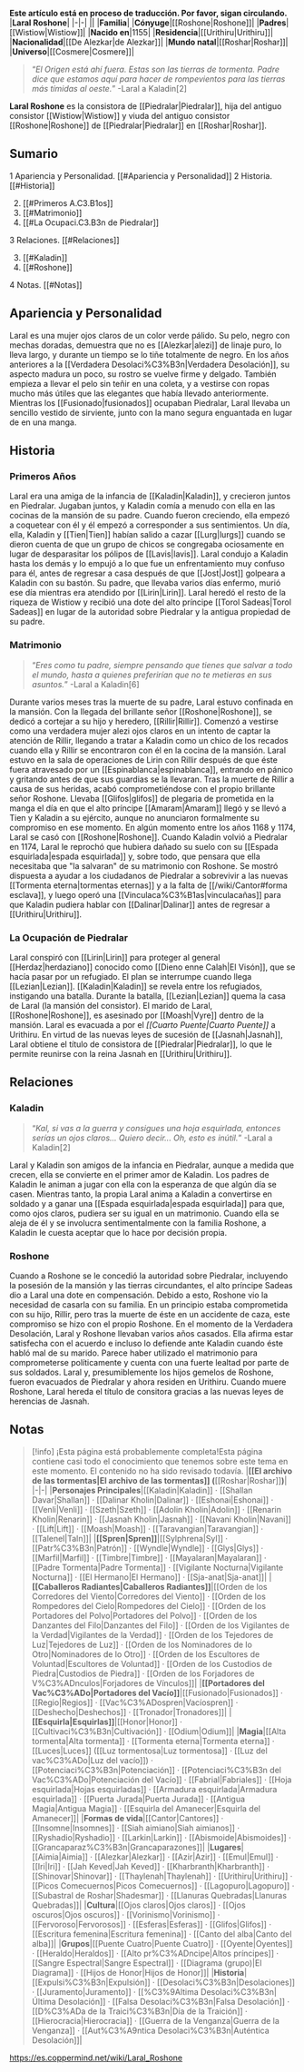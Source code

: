 **Este artículo está en proceso de traducción. Por favor, sigan circulando.**
|**Laral Roshone**|
|-|-|
||
|**Familia**|
|**Cónyuge**|[[Roshone\|Roshone]]|
|**Padres**|[[Wistiow\|Wistiow]]|
|**Nacido en**|1155|
|**Residencia**|[[Urithiru\|Urithiru]]|
|**Nacionalidad**|[[De Alezkar\|de Alezkar]]|
|**Mundo natal**|[[Roshar\|Roshar]]|
|**Universo**|[[Cosmere\|Cosmere]]|

>“*El Origen está ahí fuera. Estas son las tierras de tormenta. Padre dice que estamos aquí para hacer de rompevientos para las tierras más tímidas al oeste.*”
\-Laral a Kaladin[2]


**Laral Roshone** es la consistora de [[Piedralar\|Piedralar]], hija del antiguo consistor [[Wistiow\|Wistiow]] y viuda del antiguo consistor [[Roshone\|Roshone]] de [[Piedralar\|Piedralar]] en [[Roshar\|Roshar]].

## Sumario

1 Apariencia y Personalidad. [[#Apariencia y Personalidad]] 
2 Historia. [[#Historia]] 

2. [[#Primeros A.C3.B1os]] 
2. [[#Matrimonio]] 
2. [[#La Ocupaci.C3.B3n de Piedralar]] 


3 Relaciones. [[#Relaciones]] 

3. [[#Kaladin]] 
3. [[#Roshone]] 


4 Notas. [[#Notas]] 


## Apariencia y Personalidad
Laral es una mujer ojos claros de un color verde pálido. Su pelo, negro con mechas doradas, demuestra que no es [[Alezkar\|alezi]] de linaje puro, lo lleva largo, y durante un tiempo se lo tiñe totalmente de negro.
En los años anteriores a la [[Verdadera Desolaci%C3%B3n\|Verdadera Desolación]], su aspecto madura un poco, su rostro se vuelve firme y delgado. También empieza a llevar el pelo sin teñir en una coleta, y a vestirse con ropas mucho más útiles que las elegantes que había llevado anteriormente.
Mientras los [[Fusionado\|fusionados]] ocupaban Piedralar, Laral llevaba un sencillo vestido de sirviente, junto con la mano segura enguantada en lugar de en una manga.

## Historia
 
### Primeros Años
Laral era una amiga de la infancia de [[Kaladin\|Kaladin]], y crecieron juntos en Piedralar. Jugaban juntos, y Kaladin comía a menudo con ella en las cocinas de la mansión de su padre. Cuando fueron creciendo, ella empezó a coquetear con él y él empezó a corresponder a sus sentimientos. Un día, ella, Kaladin y [[Tien\|Tien]] habían salido a cazar [[Lurg\|lurgs]] cuando se dieron cuenta de que un grupo de chicos se congregaba ociosamente en lugar de desparasitar los pólipos de [[Lavis\|lavis]]. Laral condujo a Kaladin hasta los demás y lo empujó a lo que fue un enfrentamiento muy confuso para él, antes de regresar a casa después de que [[Jost\|Jost]] golpeara a Kaladin con su bastón. Su padre, que llevaba varios días enfermo, murió ese día mientras era atendido por [[Lirin\|Lirin]]. Laral heredó el resto de la riqueza de Wistiow y recibió una dote del alto príncipe [[Torol Sadeas\|Torol Sadeas]] en lugar de la autoridad sobre Piedralar y la antigua propiedad de su padre.

### Matrimonio
>“*Eres como tu padre, siempre pensando que tienes que salvar a todo el mundo, hasta a quienes preferirían que no te metieras en sus asuntos.*”
\-Laral a Kaladin[6]

Durante varios meses tras la muerte de su padre, Laral estuvo confinada en la mansión. Con la llegada del brillante señor [[Roshone\|Roshone]], se dedicó a cortejar a su hijo y heredero, [[Rillir\|Rillir]]. Comenzó a vestirse como una verdadera mujer alezi ojos claros en un intento de captar la atención de Rillir, llegando a tratar a Kaladin como un chico de los recados cuando ella y Rillir se encontraron con él en la cocina de la mansión.
Laral estuvo en la sala de operaciones de Lirin con Rillir después de que éste fuera atravesado por un [[Espinablanca\|espinablanca]], entrando en pánico y gritando antes de que sus guardias se la llevaran. Tras la muerte de Rillir a causa de sus heridas, acabó comprometiéndose con el propio brillante señor Roshone. Llevaba [[Glifos\|glifos]] de plegaria de prometida en la manga el día en que el alto príncipe [[Amaram\|Amaram]] llegó y se llevó a Tien y Kaladin a su ejército, aunque no anunciaron formalmente su compromiso en ese momento.
En algún momento entre los años 1168 y 1174, Laral se casó con [[Roshone\|Roshone]].
Cuando Kaladin volvió a Piedralar en 1174, Laral le reprochó que hubiera dañado su suelo con su [[Espada esquirlada\|espada esquirlada]] y, sobre todo, que pensara que ella necesitaba que "la salvaran" de su matrimonio con Roshone. Se mostró dispuesta a ayudar a los ciudadanos de Piedralar a sobrevivir a las nuevas [[Tormenta eterna\|tormentas eternas]] y a la falta de [[/wiki/Cantor#forma esclava]], y luego operó una [[Vinculaca%C3%B1as\|vinculacañas]] para que Kaladin pudiera hablar con [[Dalinar\|Dalinar]] antes de regresar a [[Urithiru\|Urithiru]].

### La Ocupación de Piedralar
Laral conspiró con [[Lirin\|Lirin]] para proteger al general [[Herdaz\|herdaziano]] conocido como [[Dieno enne Calah\|El Visón]], que se hacía pasar por un refugiado. El plan se interrumpe cuando llega [[Lezian\|Lezian]]. [[Kaladin\|Kaladin]] se revela entre los refugiados, instigando una batalla. Durante la batalla, [[Lezian\|Lezian]] quema la casa de Laral (la mansión del consistor). El marido de Laral, [[Roshone\|Roshone]], es asesinado por [[Moash\|Vyre]] dentro de la mansión.
Laral es evacuada a por el *[[Cuarto Puente\|Cuarto Puente]]* a Urithiru. En virtud de las nuevas leyes de sucesión de [[Jasnah\|Jasnah]], Laral obtiene el título de consistora de [[Piedralar\|Piedralar]], lo que le permite reunirse con la reina Jasnah en [[Urithiru\|Urithiru]].

## Relaciones
### Kaladin
>“*Kal, si vas a la guerra y consigues una hoja esquirlada, entonces serías un ojos claros... Quiero decir... Oh, esto es inútil.*”
\-Laral a Kaladin[2]


Laral y Kaladin son amigos de la infancia en Piedralar, aunque a medida que crecen, ella se convierte en el primer amor de Kaladin. Los padres de Kaladin le animan a jugar con ella con la esperanza de que algún día se casen. Mientras tanto, la propia Laral anima a Kaladin a convertirse en soldado y a ganar una [[Espada esquirlada\|espada esquirlada]] para que, como ojos claros, pudiera ser su igual en un matrimonio. Cuando ella se aleja de él y se involucra sentimentalmente con la familia Roshone, a Kaladin le cuesta aceptar que lo hace por decisión propia.

### Roshone
 
Cuando a Roshone se le concedió la autoridad sobre Piedralar, incluyendo la posesión de la mansión y las tierras circundantes, el alto príncipe Sadeas dio a Laral una dote en compensación. Debido a esto, Roshone vio la necesidad de casarla con su familia. En un principio estaba comprometida con su hijo, Rillir, pero tras la muerte de éste en un accidente de caza, este compromiso se hizo con el propio Roshone.
En el momento de la Verdadera Desolación, Laral y Roshone llevaban varios años casados. Ella afirma estar satisfecha con el acuerdo e incluso lo defiende ante Kaladin cuando éste habló mal de su marido. Parece haber utilizado el matrimonio para comprometerse políticamente y cuenta con una fuerte lealtad por parte de sus soldados.
Laral y, presumiblemente los hijos gemelos de Roshone, fueron evacuados de Piedralar y ahora residen en Urithiru. Cuando muere Roshone, Laral hereda el título de consitora gracias a las nuevas leyes de herencias de Jasnah.

## Notas

> [!info] ¡Esta página está probablemente completa!Esta página contiene casi todo el conocimiento que tenemos sobre este tema en este momento.
El contenido no ha sido revisado todavía.
|**[[El archivo de las tormentas\|El archivo de las tormentas]] (**[[Roshar\|Roshar]]**)**|
|-|-|
|**Personajes Principales**|[[Kaladin\|Kaladin]] · [[Shallan Davar\|Shallan]] · [[Dalinar Kholin\|Dalinar]] · [[Eshonai\|Eshonai]] · [[Venli\|Venli]] · [[Szeth\|Szeth]] · [[Adolin Kholin\|Adolin]] · [[Renarin Kholin\|Renarin]] · [[Jasnah Kholin\|Jasnah]] · [[Navani Kholin\|Navani]] · [[Lift\|Lift]] · [[Moash\|Moash]] · [[Taravangian\|Taravangian]] · [[Talenel\|Taln]]|
|**[[Spren\|Spren]]**|[[Sylphrena\|Syl]] · [[Patr%C3%B3n\|Patrón]] · [[Wyndle\|Wyndle]] · [[Glys\|Glys]] · [[Marfil\|Marfil]] · [[Timbre\|Timbre]] · [[Mayalaran\|Mayalaran]] · [[Padre Tormenta\|Padre Tormenta]] · [[Vigilante Nocturna\|Vigilante Nocturna]] · [[El Hermano\|El Hermano]] · [[Sja-anat\|Sja-anat]]|
|**[[Caballeros Radiantes\|Caballeros Radiantes]]**|[[Orden de los Corredores del Viento\|Corredores del Viento]] · [[Orden de los Rompedores del Cielo\|Rompedores del Cielo]] · [[Orden de los Portadores del Polvo\|Portadores del Polvo]] · [[Orden de los Danzantes del Filo\|Danzantes del Filo]] · [[Orden de los Vigilantes de la Verdad\|Vigilantes de la Verdad]] · [[Orden de los Tejedores de Luz\|Tejedores de Luz]] · [[Orden de los Nominadores de lo Otro\|Nominadores de lo Otro]] · [[Orden de los Escultores de Voluntad\|Escultores de Voluntad]] · [[Orden de los Custodios de Piedra\|Custodios de Piedra]] · [[Orden de los Forjadores de V%C3%ADnculos\|Forjadores de Vínculos]]|
|**[[Portadores del Vac%C3%ADo\|Portadores del Vacío]]**|[[Fusionado\|Fusionados]] · [[Regio\|Regios]] · [[Vac%C3%ADospren\|Vacíospren]] · [[Deshecho\|Deshechos]] · [[Tronador\|Tronadores]]|
|**[[Esquirla\|Esquirlas]]**|[[Honor\|Honor]] · [[Cultivaci%C3%B3n\|Cultivación]] · [[Odium\|Odium]]|
|**Magia**|[[Alta tormenta\|Alta tormenta]] · [[Tormenta eterna\|Tormenta eterna]] · [[Luces\|Luces]] ([[Luz tormentosa\|Luz tormentosa]] · [[Luz del vac%C3%ADo\|Luz del vacío]]) · [[Potenciaci%C3%B3n\|Potenciación]] · [[Potenciaci%C3%B3n del Vac%C3%ADo\|Potenciación del Vacío]] · [[Fabrial\|Fabriales]] · [[Hoja esquirlada\|Hojas esquirladas]] · [[Armadura esquirlada\|Armadura esquirlada]] · [[Puerta Jurada\|Puerta Jurada]] · [[Antigua Magia\|Antigua Magia]] · [[Esquirla del Amanecer\|Esquirla del Amanecer]]|
|**Formas de vida**|[[Cantor\|Cantores]] · [[Insomne\|Insomnes]] · [[Siah aimiano\|Siah aimianos]] · [[Ryshadio\|Ryshadio]] · [[Larkin\|Larkin]] · [[Abismoide\|Abismoides]] · [[Grancaparaz%C3%B3n\|Grancaparazones]]|
|**Lugares**|[[Aimia\|Aimia]] · [[Alezkar\|Alezkar]] · [[Azir\|Azir]] · [[Emul\|Emul]] · [[Iri\|Iri]] · [[Jah Keved\|Jah Keved]] · [[Kharbranth\|Kharbranth]] · [[Shinovar\|Shinovar]] · [[Thaylenah\|Thaylenah]] · [[Urithiru\|Urithiru]] · [[Picos Comecuernos\|Picos Comecuernos]] · [[Lagopuro\|Lagopuro]] · [[Subastral de Roshar\|Shadesmar]] · [[Llanuras Quebradas\|Llanuras Quebradas]]|
|**Cultura**|[[Ojos claros\|Ojos claros]] · [[Ojos oscuros\|Ojos oscuros]] · [[Vorinismo\|Vorinismo]] · [[Fervoroso\|Fervorosos]] · [[Esferas\|Esferas]] · [[Glifos\|Glifos]] · [[Escritura femenina\|Escritura femenina]] · [[Canto del alba\|Canto del alba]]|
|**Grupos**|[[Puente Cuatro\|Puente Cuatro]] · [[Oyente\|Oyentes]] · [[Heraldo\|Heraldos]] · [[Alto pr%C3%ADncipe\|Altos príncipes]] · [[Sangre Espectral\|Sangre Espectral]] · [[Diagrama (grupo)\|El Diagrama]] · [[Hijos de Honor\|Hijos de Honor]]|
|**Historia**|[[Expulsi%C3%B3n\|Expulsión]] · [[Desolaci%C3%B3n\|Desolaciones]] · [[Juramento\|Juramento]] · [[%C3%9Altima Desolaci%C3%B3n\|Última Desolación]] · [[Falsa Desolaci%C3%B3n\|Falsa Desolación]] · [[D%C3%ADa de la Traici%C3%B3n\|Día de la Traición]] · [[Hierocracia\|Hierocracia]] · [[Guerra de la Venganza\|Guerra de la Venganza]] · [[Aut%C3%A9ntica Desolaci%C3%B3n\|Auténtica Desolación]]|



https://es.coppermind.net/wiki/Laral_Roshone